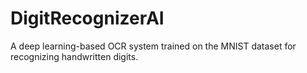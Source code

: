 # DigitRecognizerAI
 A deep learning-based OCR system trained on the MNIST dataset for recognizing handwritten digits.
